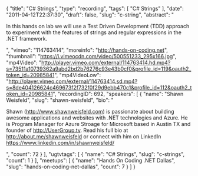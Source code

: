 {
  "title": "C# Strings",
  "type": "recording",
  "tags": [
    "C# Strings"
  ],
  "date": "2011-04-12T22:37:30",
  "draft": false,
  "slug": "c-string",
  "abstract": "<p>In this hands on lab we will use a Test Driven Development (TDD) approach to experiment with the features of strings and regular expressions in the .NET framework.</p>",
  "vimeo": "114763414",
  "moreinfo": "http://hands-on-coding.net",
  "thumbnail": "https://i.vimeocdn.com/video/500551233_295x166.jpg",
  "mp4Video": "http://player.vimeo.com/external/114763414.hd.mp4?s=73511a10739362a9abd2bd2b76276c93e43b0cf0&profile_id=119&oauth2_token_id=20985841",
  "mp4VideoLow": "http://player.vimeo.com/external/114763414.sd.mp4?s=8de404126624c469673f2f732f0f29d9ebb470c1&profile_id=112&oauth2_token_id=20985841",
  "recordingID": 692,
  "speakers": [
    {
      "name": "Shawn Weisfeld",
      "slug": "shawn-weisfeld",
      "bio": "<p>Shawn (http://www.shawnweisfeld.com) is passionate about building awesome applications and websites with .NET technologies and Azure. He is Program Manager for Azure Stroage for Microsoft based in Austin TX and founder of http://UserGroup.tv. Read his full bio at http://about.me/shawnweisfeld or connect with him on LinkedIn https://www.linkedin.com/in/shawnweisfeld/</p>",
      "count": 72
    }
  ],
  "ugtvtags": [
    {
      "name": "C# Strings",
      "slug": "c-strings",
      "count": 1
    }
  ],
  "meetups": [
    {
      "name": "Hands On Coding .NET Dallas",
      "slug": "hands-on-coding-net-dallas",
      "count": 7
    }
  ]
}